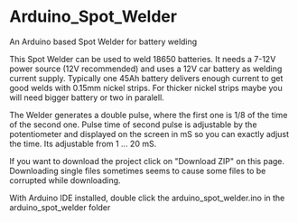 # Arduino_Spot_Welder
An Arduino based Spot Welder for battery welding

This Spot Welder can be used to weld 18650 batteries. It needs a 7-12V power source (12V recommended) and uses a 12V car battery as welding current supply. Typically one 45Ah battery delivers enough current to get good welds with 0.15mm nickel strips. For thicker nickel strips maybe you will need bigger battery or two in paralell.

The Welder generates a double pulse, where the first one is 1/8 of the time of the second one. Pulse time of second pulse is adjustable by the potentiometer and displayed on the screen in mS so you can exactly adjust the time. Its adjustable from 1 ... 20 mS.

If you want to download the project click on "Download ZIP" on this page. Downloading single files sometimes seems to cause some files to be corrupted while downloading.

With Arduino IDE installed, double click the arduino_spot_welder.ino in the arduino_spot_welder folder

